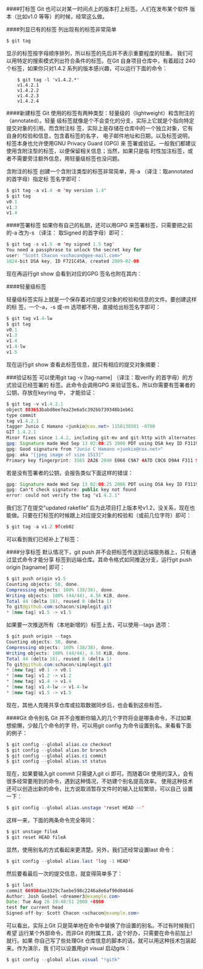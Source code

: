 ####打标签
Git 也可以对某一时间点上的版本打上标签。人们在发布某个软件
版本（比如v1.0 等等）的时候，经常这么做。

####列显已有的标签
列出现有的标签非常简单
```java
$ git tag
```
显示的标签按字母顺序排列，所以标签的先后并不表示重要程度的轻重。
我们可以用特定的搜索模式列出符合条件的标签。在Git 自身项目仓库中，有着超过
240 个标签，如果你只对1.4.2 系列的版本感兴趣，可以运行下面的命令：

```
    $ git tag -l 'v1.4.2.*'
    v1.4.2.1
    v1.4.2.2
    v1.4.2.3
    v1.4.2.4
```

####新建标签
Git 使用的标签有两种类型：轻量级的（lightweight）和含附注的（annotated）。轻量
级标签就像是个不会变化的分支，实际上它就是个指向特定提交对象的引用。而含附注标
签，实际上是存储在仓库中的一个独立对象，它有自身的校验和信息，包含着标签的名字，
电子邮件地址和日期，以及标签说明，标签本身也允许使用GNU Privacy Guard (GPG) 来
签署或验证。一般我们都建议使用含附注型的标签，以便保留相关信息；当然，如果只是临
时性加注标签，或者不需要旁注额外信息，用轻量级标签也没问题。

含附注的标签
创建一个含附注类型的标签非常简单，用-a （译注：取annotated 的首字母）指定标
签名字即可：
```java
$ git tag -a v1.4 -m 'my version 1.4'
$ git tag
v0.1
v1.3
v1.4
```

####签署标签
如果你有自己的私钥，还可以用GPG 来签署标签，只需要把之前的-a 改为-s （译注：
取Signed 的首字母）即可：
```java
$ git tag -s v1.5 -m 'my signed 1.5 tag'
You need a passphrase to unlock the secret key for
user: "Scott Chacon <schacon@gee-mail.com>"
1024-bit DSA key, ID F721C45A, created 2009-02-09
```
现在再运行git show 会看到对应的GPG 签名也附在其内：


####轻量级标签

轻量级标签实际上就是一个保存着对应提交对象的校验和信息的文件。要创建这样的标
签，一个-a，-s 或-m 选项都不用，直接给出标签名字即可：
```java
$ git tag v1.4-lw
$ git tag
v0.1
v1.3
v1.4
v1.4-lw
v1.5
```
现在运行git show 查看此标签信息，就只有相应的提交对象摘要：

###验证标签
可以使用git tag -v [tag-name] （译注：取verify 的首字母）的方式验证已经签署的
标签。此命令会调用GPG 来验证签名，所以你需要有签署者的公钥，存放在keyring 中，
才能验证：
```java
$ git tag -v v1.4.2.1
object 883653babd8ee7ea23e6a5c392bb739348b1eb61
type commit
tag v1.4.2.1
tagger Junio C Hamano <junkio@cox.net> 1158138501 -0700
GIT 1.4.2.1
Minor fixes since 1.4.2, including git-mv and git-http with alternates.
gpg: Signature made Wed Sep 13 02:08:25 2006 PDT using DSA key ID F3119B9A
gpg: Good signature from "Junio C Hamano <junkio@cox.net>"
gpg: aka "[jpeg image of size 1513]"
Primary key fingerprint: 3565 2A26 2040 E066 C9A7 4A7D C0C6 D9A4 F311 9B9A
```
若是没有签署者的公钥，会报告类似下面这样的错误：
```java
gpg: Signature made Wed Sep 13 02:08:25 2006 PDT using DSA key ID F3119B9A
gpg: Can't check signature: public key not found
error: could not verify the tag 'v1.4.2.1'
```

我们忘了在提交“updated rakefile” 后为此项目打上版本号v1.2，没关系，现在也
能做。只要在打标签的时候跟上对应提交对象的校验和（或前几位字符）即可：
```java
$ git tag -a v1.2 9fceb02
```
可以看到我们已经补上了标签：

####分享标签
默认情况下，git push 并不会把标签传送到远端服务器上，只有通过显式命令才能分享
标签到远端仓库。其命令格式如同推送分支，运行git push origin [tagname] 即可：
```java
$ git push origin v1.5
Counting objects: 50, done.
Compressing objects: 100% (38/38), done.
Writing objects: 100% (44/44), 4.56 KiB, done.
Total 44 (delta 18), reused 8 (delta 1)
To git@github.com:schacon/simplegit.git
* [new tag] v1.5 -> v1.5
```
如果要一次推送所有（本地新增的）标签上去，可以使用--tags 选项：
```java
$ git push origin --tags
Counting objects: 50, done.
Compressing objects: 100% (38/38), done.
Writing objects: 100% (44/44), 4.56 KiB, done.
Total 44 (delta 18), reused 8 (delta 1)
To git@github.com:schacon/simplegit.git
* [new tag] v0.1 -> v0.1
* [new tag] v1.2 -> v1.2
* [new tag] v1.4 -> v1.4
* [new tag] v1.4-lw -> v1.4-lw
* [new tag] v1.5 -> v1.5
```
现在，其他人克隆共享仓库或拉取数据同步后，也会看到这些标签。

####Git 命令别名
Git 并不会推断你输入的几个字符将会是哪条命令，不过如果想偷懒，少敲几个命令的字
符，可以用git config 为命令设置别名。来看看下面的例子：
```java
$ git config --global alias.co checkout
$ git config --global alias.br branch
$ git config --global alias.ci commit
$ git config --global alias.st status
```
现在，如果要输入git commit 只需键入git ci 即可。而随着Git 使用的深入，会有
很多经常要用到的命令，遇到这种情况，不妨建个别名提高效率。
使用这种技术还可以创造出新的命令，比方说取消暂存文件时的输入比较繁琐，可以自己
设置一下：
```java
$ git config --global alias.unstage 'reset HEAD --'
```
这样一来，下面的两条命令完全等同：
```java
$ git unstage fileA
$ git reset HEAD fileA
```
显然，使用别名的方式看起来更清楚。另外，我们还经常设置last 命令：
```java
$ git config --global alias.last 'log -1 HEAD'
```
然后要看最后一次的提交信息，就变得简单多了：
```java
$ git last
commit 66938dae3329c7aebe598c2246a8e6af90d04646
Author: Josh Goebel <dreamer3@example.com>
Date: Tue Aug 26 19:48:51 2008 +0800
test for current head
Signed-off-by: Scott Chacon <schacon@example.com>
```
可以看出，实际上Git 只是简单地在命令中替换了你设置的别名。不过有时候我们希望
运行某个外部命令，而非Git 的附属工具，这个好办，只需要在命令前加上! 就行。如果
你自己写了些处理Git 仓库信息的脚本的话，就可以用这种技术包装起来。作为演示，我
们可以设置用git visual 启动gitk：
```java
$ git config --global alias.visual "!gitk"
```
